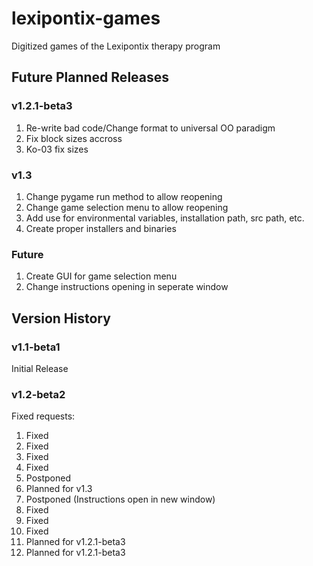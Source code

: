 # lexipontix-games
Digitized games of the Lexipontix therapy program

## Future Planned Releases
### v1.2.1-beta3
1. Re-write bad code/Change format to universal OO paradigm
2. Fix block sizes accross
3. Ko-03 fix sizes
### v1.3
1. Change pygame run method to allow reopening
2. Change game selection menu to allow reopening
3. Add use for environmental variables, installation path, src path, etc.
4. Create proper installers and binaries
### Future
1. Create GUI for game selection menu
2. Change instructions opening in seperate window

## Version History
### v1.1-beta1
Initial Release
### v1.2-beta2
Fixed requests:
1. Fixed
2. Fixed
3. Fixed
4. Fixed
5. Postponed
6. Planned for v1.3
7. Postponed (Instructions open in new window)
8. Fixed
9. Fixed
10. Fixed
11. Planned for v1.2.1-beta3
12. Planned for v1.2.1-beta3
